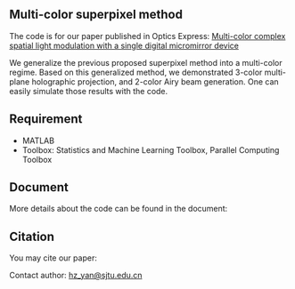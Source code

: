 ## Multi-color superpixel method 
The code is for our paper published in Optics Express: [Multi-color complex spatial light modulation with a single digital micromirror device](https://opg.optica.org/oe/abstract.cfm?doi=10.1364/OE.494238)

We generalize the previous proposed superpixel method into a multi-color regime. Based on this generalized method, we demonstrated 3-color multi-plane holographic projection, and 2-color Airy beam generation. One can easily simulate those results with the code.

## Requirement
- MATLAB
- Toolbox: Statistics and Machine Learning Toolbox, Parallel Computing Toolbox

## Document
More details about the code can be found in the document:  

## Citation
You may cite our paper: 

Contact author: hz_yan@sjtu.edu.cn
